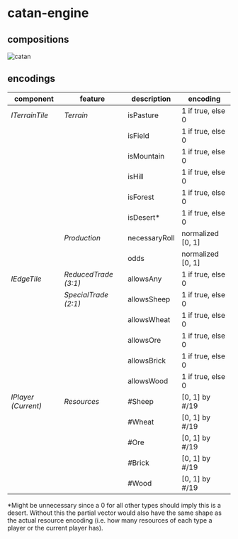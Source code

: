 # catan-engine

## compositions 

![catan](https://user-images.githubusercontent.com/77629956/235498003-7aab05e6-09df-458a-8363-c634a2dd98ac.svg)

## encodings

| component      | feature              | description   | encoding          |
|----------------|----------------------|---------------|-------------------|
| _ITerrainTile_ | _Terrain_            | isPasture     | 1 if true, else 0 |
|                |                      | isField       | 1 if true, else 0 |
|                |                      | isMountain    | 1 if true, else 0 |
|                |                      | isHill        | 1 if true, else 0 |
|                |                      | isForest      | 1 if true, else 0 |
|                |                      | isDesert*     | 1 if true, else 0 |
|                | _Production_         | necessaryRoll | normalized [0, 1] |
|                |                      | odds          | normalized [0, 1] |
| _IEdgeTile_    | _ReducedTrade (3:1)_ | allowsAny     | 1 if true, else 0 |
|                | _SpecialTrade (2:1)_ | allowsSheep   | 1 if true, else 0 |
|                |                      | allowsWheat   | 1 if true, else 0 |
|                |                      | allowsOre     | 1 if true, else 0 |
|                |                      | allowsBrick   | 1 if true, else 0 |
|                |                      | allowsWood    | 1 if true, else 0 |
| _IPlayer (Current)_ | _Resources_     | #Sheep   | [0, 1] by #/19 |
|                |                      | #Wheat   | [0, 1] by #/19 |
|                |                      | #Ore     | [0, 1] by #/19 |
|                |                      | #Brick   | [0, 1] by #/19 |
|                |                      | #Wood    | [0, 1] by #/19 |


\*Might be unnecessary since a 0 for all other types should imply this is a desert. Without this the partial vector would also have the same shape as the actual resource encoding (i.e. how many resources of each type a player or the current player has).
